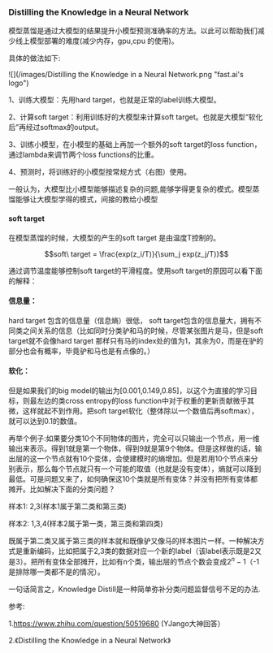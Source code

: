 
### Distilling the Knowledge in a Neural Network

模型蒸馏是通过大模型的结果提升小模型预测准确率的方法。以此可以帮助我们减少线上模型部署的难度(减少内存，gpu,cpu 的使用)。

具体的做法如下:

![](/images/Distilling the Knowledge in a Neural Network.png "fast.ai's logo")

1、训练大模型：先用hard target，也就是正常的label训练大模型。

2、计算soft target：利用训练好的大模型来计算soft target。也就是大模型“软化后”再经过softmax的output。

3、训练小模型，在小模型的基础上再加一个额外的soft target的loss function，通过lambda来调节两个loss functions的比重。

4、预测时，将训练好的小模型按常规方式（右图）使用。

一般认为，大模型比小模型能够描述复杂的问题,能够学得更复杂的模式。模型蒸馏能够让大模型学得的模式，间接的教给小模型

#### soft target

在模型蒸馏的时候，大模型的产生的soft target 是由温度T控制的。

$$soft\ target = \frac{exp(z_i/T)}{\sum_j exp(z_j/T)}$$

通过调节温度能够控制soft target的平滑程度。使用soft target的原因可以看下面的解释：

#### 信息量：

hard target 包含的信息量（信息熵）很低，
soft target包含的信息量大，拥有不同类之间关系的信息（比如同时分类驴和马的时候，尽管某张图片是马，但是soft target就不会像hard target 那样只有马的index处的值为1，其余为0，而是在驴的部分也会有概率，毕竟驴和马也是有点像的。）

#### 软化：

但是如果我们的big model的输出为[0.001,0.149,0.85]，以这个为直接的学习目标，则最左边的类cross entropy的loss function中对于权重的更新贡献微乎其微，这样就起不到作用。把soft target软化（整体除以一个数值后再softmax），就可以达到0.1的数值。

再举个例子:如果要分类10个不同物体的图片，完全可以只输出一个节点，用一维输出来表示。得到1就是第一个物体，得到9就是第9个物体。但是这样做的话，输出层的这一个节点就有10个变体，会使建模时的熵增加。但是若用10个节点来分别表示，那么每个节点就只有一个可能的取值（也就是没有变体），熵就可以降到最低。可是问题又来了，如何确保这10个类就是所有变体？并没有把所有变体都摊开。比如解决下面的分类问题？

样本1: 2,3(样本1属于第二类和第三类)

样本2: 1,3,4(样本2属于第一类，第三类和第四类)

既属于第二类又属于第三类的样本就和既像驴又像马的样本图片一样。一种解决方式是重新编码，比如把属于2,3类的数据对应一个新的label（该label表示既是2又是3）。把所有变体全部摊开，比如有n个类，输出层的节点个数会变成$2^n-1$（-1是排除哪一类都不是的情况）。

一句话简言之，Knowledge Distill是一种简单弥补分类问题监督信号不足的办法.

参考:

1.https://www.zhihu.com/question/50519680 (YJango大神回答）

2.《Distilling the Knowledge in a Neural Network》
